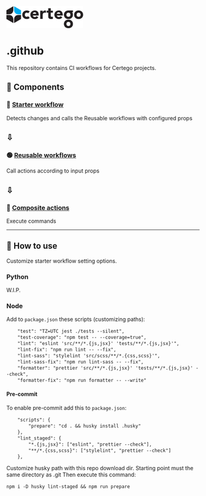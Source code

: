 <img src="Certego.png" alt="Certego" width="200" />

# .github

This repository contains CI workflows for Certego projects.

## 🔧 Components
### 🔵 [Starter workflow](workflow-template/starter)
Detects changes and calls the Reusable workflows with configured props
## ⇩
### 🟢 [Reusable workflows](.github/workflows/)
Call actions according to input props
## ⇩
### 🔴 [Composite actions](.github/actions/)
Execute commands

---

## 📖 How to use
Customize starter workflow setting options.

### Python
W.I.P.

### Node
Add to `package.json` these scripts (customizing paths):
```
    "test": "TZ=UTC jest ./tests --silent",
    "test-coverage": "npm test -- --coverage=true",
    "lint": "eslint 'src/**/*.{js,jsx}' 'tests/**/*.{js,jsx}'",
    "lint-fix": "npm run lint -- --fix",
    "lint-sass": "stylelint 'src/scss/**/*.{css,scss}'",
    "lint-sass-fix": "npm run lint-sass -- --fix",
    "formatter": "prettier 'src/**/*.{js,jsx}' 'tests/**/*.{js,jsx}' --check",
    "formatter-fix": "npm run formatter -- --write"
```
#### Pre-commit
To enable pre-commit add this to `package.json`:
```
    "scripts": {
        "prepare": "cd . && husky install .husky"
    },
    "lint_staged": {
        "*.{js,jsx}": ["eslint", "prettier --check"],
        "**/*.{css,scss}": ["stylelint", "prettier --check"]
    },
```
Customize husky path with this repo download dir. Starting point must the same directory as .git
Then execute this command:
```
npm i -D husky lint-staged && npm run prepare
```
